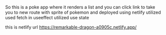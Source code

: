 So this is a poke app where it renders a list and you can click link to take you to new route with sprite of pokemon and deployed using netlify 
utilized used fetch in useeffect
utilized use state 
 

 this is netlify url https://remarkable-dragon-a0905c.netlify.app/